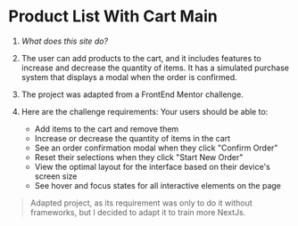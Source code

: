 # Product List With Cart Main

1. *What does this site do?*

 1. The user can add products to the cart, and it includes features to increase and decrease the quantity of items. It has a simulated purchase system that displays a modal when the order is confirmed.

 2. The project was adapted from a FrontEnd Mentor challenge.

 3. Here are the challenge requirements: Your users should be able to:

    - Add items to the cart and remove them
    - Increase or decrease the quantity of items in the cart
    - See an order confirmation modal when they click "Confirm Order"
    - Reset their selections when they click "Start New Order"
    - View the optimal layout for the interface based on their device's screen size
    - See hover and focus states for all interactive elements on the page


> Adapted project, as its requirement was only to do it without frameworks, but I decided to adapt it to train more NextJs.